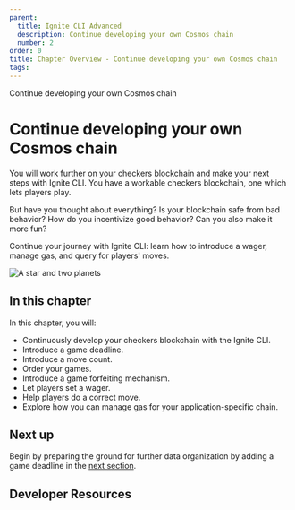 ```yaml
---
parent:
  title: Ignite CLI Advanced
  description: Continue developing your own Cosmos chain
  number: 2
order: 0
title: Chapter Overview - Continue developing your own Cosmos chain
tags:
---
```


<div class="tm-overline tm-rf-1 tm-lh-title tm-medium tm-muted">Continue developing your own Cosmos chain</div>
<h1 class="mt-4 mb-6">Continue developing your own Cosmos chain</h1>

You will work further on your checkers blockchain and make your next steps with Ignite CLI. You have a workable checkers blockchain, one which lets players play.

But have you thought about everything? Is your blockchain safe from bad behavior? How do you incentivize good behavior? Can you also make it more fun?

Continue your journey with Ignite CLI: learn how to introduce a wager, manage gas, and query for players' moves.

![A star and two planets](/lp-images/moving-objects.svg)

## In this chapter

<HighlightBox type="learning">

In this chapter, you will:

* Continuously develop your checkers blockchain with the Ignite CLI.
* Introduce a game deadline.
* Introduce a move count.
* Order your games.
* Introduce a game forfeiting mechanism.
* Let players set a wager.
* Help players do a correct move.
* Explore how you can manage gas for your application-specific chain.

</HighlightBox>

<card-module/>

## Next up

Begin by preparing the ground for further data organization by adding a game deadline in the [next section](./1-game-deadline.md).

## Developer Resources

<div v-for="resource in $themeConfig.resources">
  <Resource
    :title="resource.title"
    :description="resource.description"
    :links="resource.links"
    :image="resource.image"
    :large="true"
  />
  <br/>
</div>
